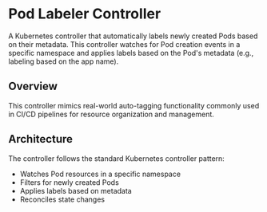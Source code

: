 # Pod Labeler Controller

A Kubernetes controller that automatically labels newly created Pods based on their metadata. This controller watches for Pod creation events in a specific namespace and applies labels based on the Pod's metadata (e.g., labeling based on the app name).

## Overview

This controller mimics real-world auto-tagging functionality commonly used in CI/CD pipelines for resource organization and management.

## Architecture

The controller follows the standard Kubernetes controller pattern:
- Watches Pod resources in a specific namespace
- Filters for newly created Pods
- Applies labels based on metadata
- Reconciles state changes